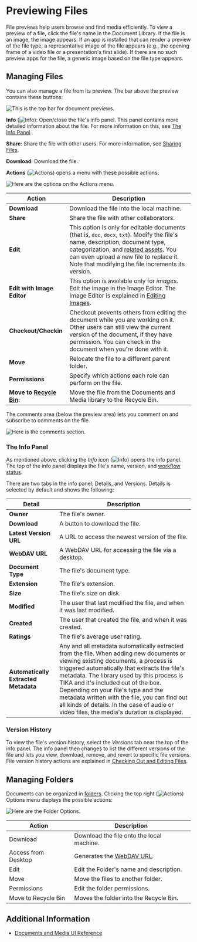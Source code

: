 # Previewing Files

File previews help users browse and find media efficiently. To view a preview of a file, click the file's name in the Document Library. If the file is an image, the image appears. If an app is installed that can render a preview of the file type, a representative image of the file appears (e.g., the opening frame of a video file or a presentation's first slide). If there are no such preview apps for the file, a generic image based on the file type appears.

## Managing Files

You can also manage a file from its preview. The bar above the preview contains these buttons:

![This is the top bar for document previews.](./previewing-files/images/01.png)

**Info** (![Info](../../../images/icon-information.png)): Open/close the file's info panel. This panel contains more detailed information about the file. For more information on this, see [The Info Panel](#the-info-panel).

**Share**: Share the file with other users. For more information, see [Sharing Files](../publishing-and-sharing/managing-document-access/sharing-documents-with-other-users.md).

**Download**: Download the file.

**Actions** (![Actions](../../../images/icon-actions.png)) opens a menu with these possible actions:

![Here are the options on the Actions menu.](./previewing-files/images/02.png)

| Action | Description |
| --- | --- |
| **Download** | Download the file into the local machine. |
| **Share** | Share the file with other collaborators. |
| **Edit** | This option is only for editable documents (that is, `doc`, `docx`, `txt`). Modify the file's name, description, document type, categorization, and [related assets](https://help.liferay.com/hc/articles/360028820532-Defining-Content-Relationships). You can even upload a new file to replace it. Note that modifying the file increments its version. |
| **Edit with Image Editor** | This option is available only for _images_. Edit the image in the Image Editor. The Image Editor is explained in [Editing Images](./editing-images.md). |
| **Checkout/Checkin** | Checkout prevents others from editing the document while you are working on it. Other users can still view the current version of the document, if they have permission. You can check in the document when you're done with it. |
| **Move** | Relocate the file to a different parent folder. |
| **Permissions** | Specify which actions each role can perform on the file. |
| **Move to [Recycle Bin](../../recycle-bin/recycle-bin-overview.md):** | Move the file from the Documents and Media library to the Recycle Bin. |

The comments area (below the preview area) lets you comment on and subscribe to comments on the file.

![Here is the comments section.](./previewing-files/images/03.png)

### The Info Panel

As mentioned above, clicking the *Info* icon (![Info](../../../images/icon-information.png)) opens the info panel. The top of the info panel displays the file's name, version, and [workflow status](../../../process-automation/workflow/introduction-to-workflow.md).

There are two tabs in the info panel: Details, and Versions. Details is selected by default and shows the following:

| Detail | Description |
| --- | --- |
| **Owner** | The file's owner. |
| **Download** | A button to download the file. |
| **Latest Version URL** | A URL to access the newest version of the file. |
| **WebDAV URL** | A WebDAV URL for accessing the file via a desktop. |
| **Document Type** | The file's document type. |
| **Extension** | The file's extension. |
| **Size** | The file's size on disk. |
| **Modified** | The user that last modified the file, and when it was last modified. |
| **Created** | The user that created the file, and when it was created. |
| **Ratings** | The file's average user rating. |
| **Automatically Extracted Metadata** | Any and all metadata automatically extracted from the file. When adding new documents or viewing existing documents, a process is triggered automatically that extracts the file's metadata. The library used by this process is TIKA and it's included out of the box. Depending on your file's type and the metadata written with the file, you can find out all kinds of details. In the case of audio or video files, the media's duration is displayed. |

### Version History

To view the file's version history, select the *Versions* tab near the top of the info panel. The info panel then changes to list the different versions of the file and lets you view, download, remove, and revert to specific file versions. File version history actions are explained in [Checking Out and Editing Files](../publishing-and-sharing/managing-document-access/managing-document-changes-with-checkout.md).

## Managing Folders

Documents can be organized in [folders](./creating-folders.md). Clicking the top right (![Actions](../../../images/icon-actions.png)) Options menu displays the possible actions:

![Here are the Folder Options.](./previewing-files/images/04.png)

| Action | Description |
| --- | --- |
| Download | Download the file onto the local machine. |
| Access from Desktop | Generates the [WebDAV URL](../publishing-and-sharing/accessing-documents-with-webdav.md). |
| Edit | Edit the Folder's name and description. |
| Move | Move the files to another folder. |
| Permissions | Edit the folder permissions. |
| Move to Recycle Bin | Moves the folder into the Recycle Bin. |

## Additional Information

* [Documents and Media UI Reference](../documents-and-media-ui-reference.md)
